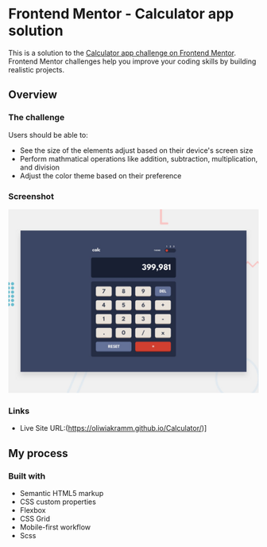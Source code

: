# Frontend Mentor - Calculator app solution

This is a solution to the [Calculator app challenge on Frontend Mentor](https://www.frontendmentor.io/challenges/calculator-app-9lteq5N29). Frontend Mentor challenges help you improve your coding skills by building realistic projects.

## Overview

### The challenge

Users should be able to:

- See the size of the elements adjust based on their device's screen size
- Perform mathmatical operations like addition, subtraction, multiplication, and division
- Adjust the color theme based on their preference

### Screenshot

![](./design/desktop-preview.jpg)

### Links

- Live Site URL:(https://oliwiakramm.github.io/Calculator/)]

## My process

### Built with

- Semantic HTML5 markup
- CSS custom properties
- Flexbox
- CSS Grid
- Mobile-first workflow
- Scss
